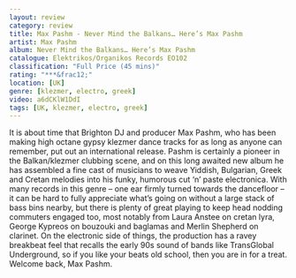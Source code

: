 ```yaml
---
layout: review
category: review
title: Max Pashm - Never Mind the Balkans… Here’s Max Pashm
artist: Max Pashm
album: Never Mind the Balkans… Here’s Max Pashm
catalogue: Elektrikos/Organikos Records EO102
classification: "Full Price (45 mins)"
rating: "***&frac12;"
location: [UK]
genre: [klezmer, electro, greek]
video: a6dCKlW1DdI
tags: [UK, klezmer, electro, greek]
---
```


It is about time that Brighton DJ and producer Max Pashm, who has been making high octane gypsy klezmer dance tracks for as long as anyone can remember, put out an international release. Pashm is certainly a pioneer in the Balkan/klezmer clubbing scene, and on this long awaited new album he has assembled a fine cast of musicians to weave Yiddish, Bulgarian, Greek and Cretan melodies into his funky, humorous cut ‘n’ paste electronica.  With many records in this genre – one ear firmly turned towards the dancefloor – it can be hard to fully appreciate what’s going on without a large stack of bass bins nearby, but there is plenty of great playing to keep head nodding commuters engaged too, most notably from Laura Anstee on cretan lyra, George Kypreos on bouzouki and baglamas and Merlin Shepherd on clarinet. On the electronic side of things, the production has a ravey breakbeat feel that recalls the early 90s sound of bands like TransGlobal Underground, so if you like your beats old school, then you are in for a treat. Welcome back, Max Pashm. 